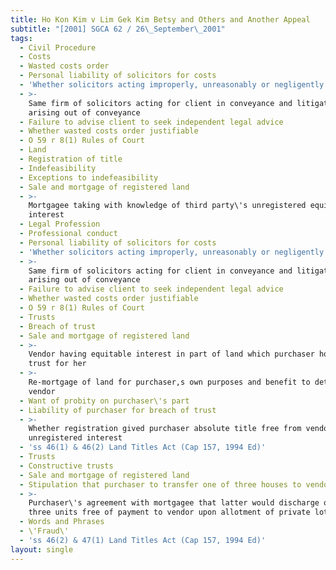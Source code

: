 ```yaml
---
title: Ho Kon Kim v Lim Gek Kim Betsy and Others and Another Appeal
subtitle: "[2001] SGCA 62 / 26\_September\_2001"
tags:
  - Civil Procedure
  - Costs
  - Wasted costs order
  - Personal liability of solicitors for costs
  - 'Whether solicitors acting improperly, unreasonably or negligently'
  - >-
    Same firm of solicitors acting for client in conveyance and litigation
    arising out of conveyance
  - Failure to advise client to seek independent legal advice
  - Whether wasted costs order justifiable
  - O 59 r 8(1) Rules of Court
  - Land
  - Registration of title
  - Indefeasibility
  - Exceptions to indefeasibility
  - Sale and mortgage of registered land
  - >-
    Mortgagee taking with knowledge of third party\'s unregistered equitable
    interest
  - Legal Profession
  - Professional conduct
  - Personal liability of solicitors for costs
  - 'Whether solicitors acting improperly, unreasonably or negligently'
  - >-
    Same firm of solicitors acting for client in conveyance and litigation
    arising out of conveyance
  - Failure to advise client to seek independent legal advice
  - Whether wasted costs order justifiable
  - O 59 r 8(1) Rules of Court
  - Trusts
  - Breach of trust
  - Sale and mortgage of registered land
  - >-
    Vendor having equitable interest in part of land which purchaser holds in
    trust for her
  - >-
    Re-mortgage of land for purchaser,s own purposes and benefit to detriment of
    vendor
  - Want of probity on purchaser\'s part
  - Liability of purchaser for breach of trust
  - >-
    Whether registration gived purchaser absolute title free from vendor\'s
    unregistered interest
  - 'ss 46(1) & 46(2) Land Titles Act (Cap 157, 1994 Ed)'
  - Trusts
  - Constructive trusts
  - Sale and mortgage of registered land
  - Stipulation that purchaser to transfer one of three houses to vendor
  - >-
    Purchaser\'s agreement with mortgagee that latter would discharge one of
    three units free of payment to vendor upon allotment of private lot
  - Words and Phrases
  - \'Fraud\'
  - 'ss 46(2) & 47(1) Land Titles Act (Cap 157, 1994 Ed)'
layout: single
---
```


